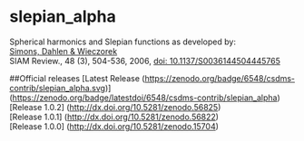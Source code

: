 # slepian_alpha
Spherical harmonics and Slepian functions as developed by:<br>
<a href="http://geoweb.princeton.edu/people/simons/Simons+2006-SIAM.html">Simons, Dahlen &amp; Wieczorek</a><br>
SIAM Review., 48 (3), 504-536, 2006, <a href="http://dx.doi.org/10.1137/S0036144504445765">doi: 10.1137/S0036144504445765</a><br>

##Official releases
[Latest Release (https://zenodo.org/badge/6548/csdms-contrib/slepian_alpha.svg)] (https://zenodo.org/badge/latestdoi/6548/csdms-contrib/slepian_alpha)<br>
[Release 1.0.2] (http://dx.doi.org/10.5281/zenodo.56825)<br>
[Release 1.0.1] (http://dx.doi.org/10.5281/zenodo.56822)<br>
[Release 1.0.0] (http://dx.doi.org/10.5281/zenodo.15704)<br>
